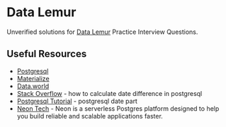 # Data Lemur

Unverified solutions for [Data Lemur](https://datalemur.com/) Practice Interview Questions.

## Useful Resources

- [Postgresql](https://www.postgresql.org/)
- [Materialize](https://materialize.com/docs/)
- [Data.world](https://docs.data.world/en/98581-get-started.html#UUID-cf164651-ff3c-3693-4ab8-05432fda8266)
- [Stack Overflow](https://stackoverflow.com/questions/24929735/how-to-calculate-date-difference-in-postgresql) - how to calculate date difference in postgresql
- [Postgresql Tutorial](https://www.postgresqltutorial.com/postgresql-date-functions/postgresql-date_part/) - postgresql date part
- [Neon Tech](https://neon.tech/docs/introduction) - Neon is a serverless Postgres platform designed to help you build reliable and scalable applications faster.
